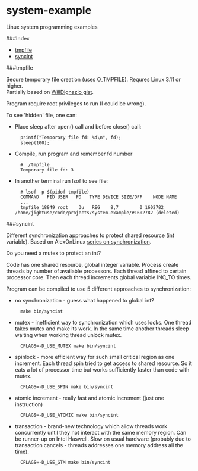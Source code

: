 system-example
==============

Linux system programming examples

###Index
* [tmpfile](#tmpfile)
* [syncint](#syncint)


###tmpfile

Secure temporary file creation (uses O\_TMPFILE). Requres Linux 3.11 or higher.  
Partially based on [WillDignazio gist](https://gist.github.com/WillDignazio/6077679).

Program require root privileges to run (I could be wrong).

To see 'hidden' file, one can:

* Place sleep after open() call and before close() call:

        printf("Temporary file fd: %d\n", fd);
        sleep(100);

* Compile, run program and remember fd number

        # ./tmpfile
        Temporary file fd: 3

* In another terminal run lsof to see file:

        # lsof -p $(pidof tmpfile)
        COMMAND   PID USER   FD   TYPE DEVICE SIZE/OFF    NODE NAME
        ...
        tmpfile 18849 root    3u   REG    8,7        0 1602782 /home/jightuse/code/projects/system-example/#1602782 (deleted)


###syncint

Different synchronization approaches to protect shared resource (int variable).
Based on AlexOnLinux [series on synchronization](http://www.alexonlinux.com/do-you-need-mutex-to-protect-int).

Do you need a mutex to protect an int?

Code has one shared resource, global integer variable. Process create threads by
number of available processors. Each thread affined to certain processor core.
Then each thread increments global variable INC\_TO times.

Program can be compiled to use 5 different approaches to synchronization:

* no synchronization - guess what happened to global int?

        make bin/syncint

* mutex - inefficient way to synchronization which uses locks. One thread
takes mutex and make its work. In the same time another threads sleep waiting
when working thread unlock mutex.

        CFLAGS=-D_USE_MUTEX make bin/syncint

* spinlock - more efficient way for such small critical region as one
increment. Each thread spin tried to get access to shared resource. So it eats
a lot of processor time but works sufficiently faster than code with mutex.

        CFLAGS=-D_USE_SPIN make bin/syncint

* atomic increment - really fast and atomic increment (just one instruction)

        CFLAGS=-D_USE_ATOMIC make bin/syncint

* transaction - brand-new technology which allow threads work concurrently until
they not interact with the same memory region. Can be runner-up on Intel
Haswell. Slow on usual hardware (probably due to transaction cancels - threads
addresses one memory address all the time).

        CFLAGS=-D_USE_GTM make bin/syncint
